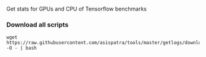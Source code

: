 Get stats for GPUs and CPU of Tensorflow benchmarks

### Download all scripts
```
wget https://raw.githubusercontent.com/asispatra/tools/master/getlogs/downloads.sh -O - | bash
```

